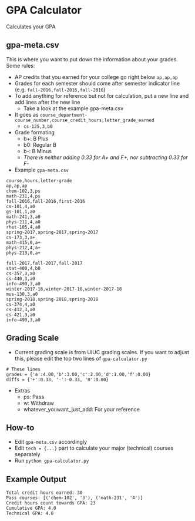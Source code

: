 # GPA Calculator
Calculates your GPA

## gpa-meta.csv
This is where you want to put down the information about your grades.  
Some rules:
- AP credits that you earned for your college go right below `ap,ap,ap`
- Grades for each semester should come after semester indicator line (e.g. `fall-2016,fall-2016,fall-2016`)
- To add anything for reference but not for calculation, put a new line and add lines after the new line
	- Take a look at the example gpa-meta.csv
- It goes as `course_department-course_number,course_credit_hours,letter_grade_earned`
	- `cs-125,3,b0`
- Grade formating
	- b+: B Plus
	- b0: Regular B
	- b-: B Minus
	- *There is neither adding 0.33 for A+ and F+, nor subtracting 0.33 for F-*
- Example `gpa-meta.csv`
```
course,hours,letter-grade
ap,ap,ap
chem-102,3,ps
math-231,4,ps
fall-2016,fall-2016,first-2016
cs-101,4,a0
gs-101,1,a0
math-241,3,a0
phys-211,4,a0
rhet-105,4,a0
spring-2017,spring-2017,spring-2017
cs-173,3,a+
math-415,0,a+
phys-212,4,a+
phys-213,0,a+

fall-2017,fall-2017,fall-2017
stat-400,4,b0
cs-357,3,a0
cs-440,3,a0
info-490,3,a0
winter-2017-18,winter-2017-18,winter-2017-18
mus-130,3,a0
spring-2018,spring-2018,spring-2018
cs-374,4,a0
cs-412,3,a0
cs-421,3,a0
info-490,3,a0
```
## Grading Scale
- Current grading scale is from UIUC grading scales.  If you want to adjust this, please edit the top two lines of `gpa-calculator.py`
```
# These lines
grades = {'a':4.00,'b':3.00,'c':2.00,'d':1.00,'f':0.00}
diffs = {'+':0.33, '-':-0.33, '0':0.00}
```
- Extras
	- ps: Pass
	- w: Withdraw
	- whatever_youwant_just_add: For your reference

## How-to
- Edit `gpa-meta.csv` accordingly
- Edit `tech = {...}` part to calculate your major (technical) courses separately
- Run `python gpa-calculator.py`

## Example Output
```
Total credit hours earned: 30
Pass courses: [('chem-102', '3'), ('math-231', '4')]
Credit hours count towards GPA: 23
Cumulative GPA: 4.0
Technical GPA: 4.0
```
